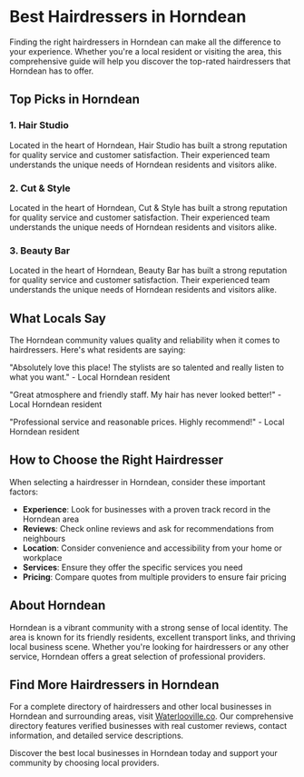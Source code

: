 # Best Hairdressers in Horndean

Finding the right hairdressers in Horndean can make all the difference to your experience. Whether you're a local resident or visiting the area, this comprehensive guide will help you discover the top-rated hairdressers that Horndean has to offer.

## Top Picks in Horndean

### 1. Hair Studio
Located in the heart of Horndean, Hair Studio has built a strong reputation for quality service and customer satisfaction. Their experienced team understands the unique needs of Horndean residents and visitors alike.

### 2. Cut & Style
Located in the heart of Horndean, Cut & Style has built a strong reputation for quality service and customer satisfaction. Their experienced team understands the unique needs of Horndean residents and visitors alike.

### 3. Beauty Bar
Located in the heart of Horndean, Beauty Bar has built a strong reputation for quality service and customer satisfaction. Their experienced team understands the unique needs of Horndean residents and visitors alike.

## What Locals Say

The Horndean community values quality and reliability when it comes to hairdressers. Here's what residents are saying:

"Absolutely love this place! The stylists are so talented and really listen to what you want." - Local Horndean resident

"Great atmosphere and friendly staff. My hair has never looked better!" - Local Horndean resident

"Professional service and reasonable prices. Highly recommend!" - Local Horndean resident

## How to Choose the Right Hairdresser

When selecting a hairdresser in Horndean, consider these important factors:

- **Experience**: Look for businesses with a proven track record in the Horndean area
- **Reviews**: Check online reviews and ask for recommendations from neighbours
- **Location**: Consider convenience and accessibility from your home or workplace
- **Services**: Ensure they offer the specific services you need
- **Pricing**: Compare quotes from multiple providers to ensure fair pricing

## About Horndean

Horndean is a vibrant community with a strong sense of local identity. The area is known for its friendly residents, excellent transport links, and thriving local business scene. Whether you're looking for hairdressers or any other service, Horndean offers a great selection of professional providers.

## Find More Hairdressers in Horndean

For a complete directory of hairdressers and other local businesses in Horndean and surrounding areas, visit [Waterlooville.co](https://waterlooville.co). Our comprehensive directory features verified businesses with real customer reviews, contact information, and detailed service descriptions.

Discover the best local businesses in Horndean today and support your community by choosing local providers.

